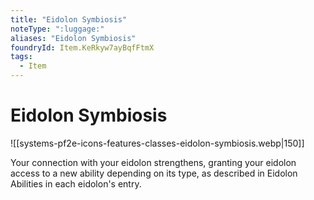 ```yaml
---
title: "Eidolon Symbiosis"
noteType: ":luggage:"
aliases: "Eidolon Symbiosis"
foundryId: Item.KeRkyw7ayBqfFtmX
tags:
  - Item
---
```


# Eidolon Symbiosis
![[systems-pf2e-icons-features-classes-eidolon-symbiosis.webp|150]]

Your connection with your eidolon strengthens, granting your eidolon access to a new ability depending on its type, as described in Eidolon Abilities in each eidolon's entry.
